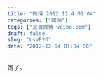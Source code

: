 ```yaml
---
title: "微博 2012.12.4 01:04"
categories: ["嘀咕"]
tags: ["来自微博 weibo.com"]
draft: false
slug: "LsVP2O"
date: "2012-12-04 01:04:00"
---
```


<p>饱了。 ​​​​</p>
